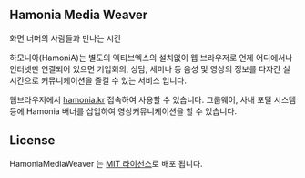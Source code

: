 ## Hamonia Media Weaver

화면 너머의 사람들과 만나는 시간

하모니아(HamoniA)는 별도의 엑티브엑스의 설치없이 웹 브라우저로 언제 어디에서나 인터넷만 연결되어 있으면 기업회의, 상담, 세미나 등 음성 및 영상의 정보를 다자간 실시간으로 커뮤니케이션을 즐길 수 있는 서비스 입니다.

웹브라우저에서 [hamonia.kr](https://hamonia.kr) 접속하여 사용할 수 있습니다. 그룹웨어, 사내 포털 시스템 등에 Hamonia 배너를 삽입하여 영상커뮤니케이션을 할 수 있습니다.


## License

HamoniaMediaWeaver 는 [MIT 라이선스](https://github.com/ivsteam/HamoniaMediaWeaver/blob/master/LICENSE.md)로 배포 됩니다. 